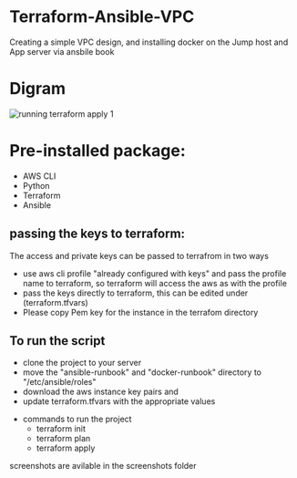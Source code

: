 # Terraform-Ansible-VPC
Creating a simple VPC design, and installing docker on the Jump host and App server via ansbile book
# Digram
![running terraform apply 1](https://user-images.githubusercontent.com/7353494/42738026-158792e0-887d-11e8-8eed-c416c16b5b1b.jpg)

# Pre-installed package: 

 - AWS CLI
 - Python
 - Terraform
 - Ansible
 

## passing the keys to terraform:

The access and private keys can be passed to terrafrom in two ways

 - use aws cli profile "already configured with keys" and pass the profile name to terraform, so terraform will access the aws as with the profile
 - pass the keys directly to terraform, this can be edited under (terraform.tfvars)
 - Please copy Pem key for the instance in the terrafom directory


## To run the script

- clone the project to your server
- move the "ansible-runbook" and "docker-runbook" directory to "/etc/ansible/roles"
- download the aws instance key pairs and 
- update terraform.tfvars with the appropriate values
* commands to run the project
    * terraform init
    * terraform plan
    * terraform apply

screenshots are avilable in the screenshots folder
